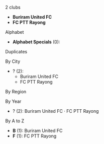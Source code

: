 2 clubs

- **Buriram United FC**
- **FC PTT Rayong**




Alphabet

- **Alphabet Specials** (0): 




Duplicates





By City

- ? (2): 
  - Buriram United FC 
  - FC PTT Rayong 




By Region





By Year

- ? (2):   Buriram United FC · FC PTT Rayong






By A to Z

- **B** (1): Buriram United FC
- **F** (1): FC PTT Rayong




